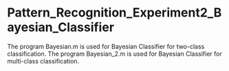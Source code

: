 # Pattern_Recognition_Experiment2_Bayesian_Classifier
The program Bayesian.m is used for Bayesian Classifier for two-class classification.
The program Bayesian_2.m is used for Bayesian Classifier for multi-class classification.
